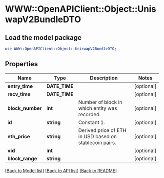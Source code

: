 # WWW::OpenAPIClient::Object::UniswapV2BundleDTO

## Load the model package
```perl
use WWW::OpenAPIClient::Object::UniswapV2BundleDTO;
```

## Properties
Name | Type | Description | Notes
------------ | ------------- | ------------- | -------------
**entry_time** | **DATE_TIME** |  | [optional] 
**recv_time** | **DATE_TIME** |  | [optional] 
**block_number** | **int** | Number of block in which entity was recorded. | [optional] 
**id** | **string** | Constant 1. | [optional] 
**eth_price** | **string** | Derived price of ETH in USD based on stablecoin pairs. | [optional] 
**vid** | **int** |  | [optional] 
**block_range** | **string** |  | [optional] 

[[Back to Model list]](../README.md#documentation-for-models) [[Back to API list]](../README.md#documentation-for-api-endpoints) [[Back to README]](../README.md)


